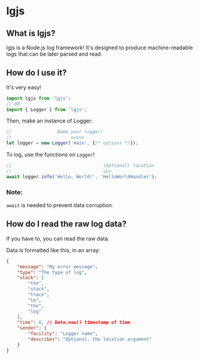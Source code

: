 # lgjs

## What is lgjs?

lgjs is a Node.js log framework! It's designed to produce machine-readable logs that can be later parsed and read.

## How do I use it?

It's very easy!

```js
import lgjs from 'lgjs';
// OR
import { Logger } from 'lgjs';
```

Then, make an instance of Logger:

```js
//                 Name your logger!
//                      vvvvv
let logger = new Logger('main', {/* options */});
```

To log, use the functions on `Logger`!

```js
//                                  (Optional) location
//                                  vvv
await logger.info('Hello, World!', 'HelloWorldHandler');
```

### Note:

`await` is needed to prevent data corruption.

## How do I read the raw log data?

If you have to, you can read the raw data.

Data is formatted like this, in an array:

```json
{
    "message": "My error message",
    "type": "The type of log",
    "stack": [
        "the",
        "stack",
        "trace",
        "to",
        "the",
        "log"
    ],
    "time": 0, // Date.now() timestamp of time
    "sender": {
        "facility": "Logger name",
        "describer": "Optional, the location argument"
    }
}
```
